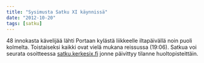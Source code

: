 ```yaml
---
title: "Sysimusta Satku XI käynnissä"
date: "2012-10-20"
tags: [satku]
---
```


48 innokasta kävelijää lähti Portaan kylästä liikkeelle iltapäivällä
noin puoli kolmelta. Toistaiseksi kaikki ovat vielä mukana reissussa
(19:06). Satkua voi seurata osoitteessa
[satku.kerkesix.fi](https://satku.kerkesix.fi) jonne päivittyy tilanne
huoltopisteittäin.